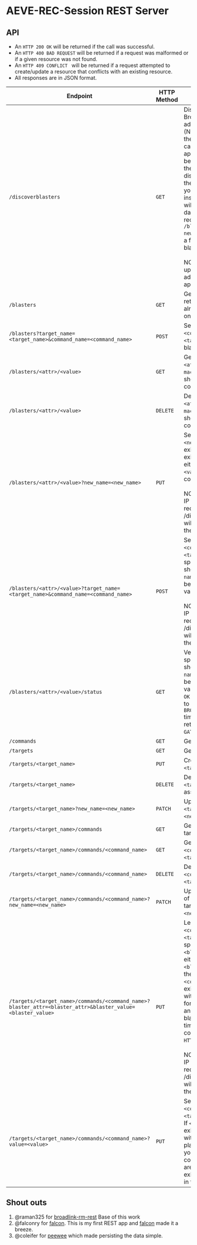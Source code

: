 # AEVE-REC-Session REST Server
                                                   
## API
- An `HTTP 200 OK` will be returned if the call was successful.
- An `HTTP 400 BAD REQUEST` will be returned if a request was malformed or if a given resource was not found.
- An `HTTP 409 CONFLICT ` will be returned if a request attempted to create/update a resource that conflicts with an existing resource.
- All responses are in JSON format.

Endpoint | HTTP Method | Description
-------- | ----------- | -----------
`/discoverblasters` | `GET` | Discovers all new Broadlink RM blasters and adds them to the database (Note: blasters must be in the database before they can be used by the application, and they must be on and connected to the local network to be discoverable. You can add the Broadlink devices to your network using the instructions [here](https://github.com/mjg59/python-broadlink#example-use)). Blasters will be added to the database unnamed, so it's recommended to use `PUT /blasters/<attr>/<value>?new_name=<new_name>` to set a friendly name for each blaster.<br><br>NOTE: Discovery will also update blaster IP addresses when applicable.
`/blasters` | `GET` | Gets all blasters (only returns blasters that have already been discovered once). | 
`/blasters?target_name=<target_name>&command_name=<command_name>` | `POST` | Sends command `<command_name>` for target `<target_name>` to all blasters.
`/blasters/<attr>/<value>` | `GET` | Gets specified blaster. `<attr>` should be either `ip`, `mac`, or `name`, and `<value>` should be the corresponding value.
`/blasters/<attr>/<value>` | `DELETE` | Deletes specified blaster. `<attr>` should be either `ip`, `mac`, or `name`, and `<value>` should be the corresponding value.
`/blasters/<attr>/<value>?new_name=<new_name>` | `PUT` | Sets blasters name to `<new_name>`, replacing an existing name if it already exists. `<attr>` should be either `ip`, `mac`, or `name`, and `<value>` should be the corresponding value.<br><br>NOTE: If blaster lookup via IP isn't working, try to rediscover blasters using /discoverblasters which will update IP addresses to their latest.
`/blasters/<attr>/<value>?target_name=<target_name>&command_name=<command_name>` | `POST` | Sends command `<command_name>` for target `<target_name>` via specified blaster. `<attr>` should be either `ip`, `mac`, or `name`, and `<value>` should be the corresponding value.<br><br>NOTE: If blaster lookup via IP isn't working, try to rediscover blasters using /discoverblasters which will update IP addresses to their latest.
`/blasters/<attr>/<value>/status` | `GET` | Verifies availability of specified blaster. `<attr>` should be either `ip`, `mac`, or `name`, and `<value>` should be the corresponding value. Returns an `HTTP 200 OK` if the blaster responds to status check within the `BROADLINK_STATUS_TIMEOUT` timeout window, else returns an `HTTP 408 GATEWAY TIMEOUT`.
`/commands` | `GET` | Gets all commands.
`/targets` | `GET` | Gets all targets.
`/targets/<target_name>` | `PUT` | Creates target `<target_name>`.
`/targets/<target_name>` | `DELETE` | Deletes target `<target_name>` and all of its associated commands.
`/targets/<target_name>?new_name=<new_name>` | `PATCH` | Updates the name of `<target_name>` to `<new_name>`.
`/targets/<target_name>/commands` | `GET` | Gets all commands for target `<target_name>`.
`/targets/<target_name>/commands/<command_name>` | `GET` | Gets command `<command_name>` for target `<target_name>`.
`/targets/<target_name>/commands/<command_name>` | `DELETE` | Deletes command `<command_name>` for target `<target_name>`.
`/targets/<target_name>/commands/<command_name>?new_name=<new_name>` | `PATCH` | Updates command name of  `<command_name>` for target `<target_name>` to `<new_name>`.
`/targets/<target_name>/commands/<command_name>?blaster_attr=<blaster_attr>&blaster_value=<blaster_value>` | `PUT` | Learns command `<command_name>` for target `<target_name>` using specified blaster. `<blaster_attr>` should be either `ip`, `mac`, or `name` and `<blaster_value>` should be the corresponding value. If `<command_name>` already exists, it will be replaced with the new value. Waits for ~10 seconds to detect an input signal from the blaster specified before timing out and consequently returning an `HTTP 408 GATEWAY TIMEOUT`.<br><br>NOTE: If blaster lookup via IP isn't working, try to rediscover blasters using /discoverblasters which will update IP addresses to their latest.
`/targets/<target_name>/commands/<command_name>?value=<value>` | `PUT` | Sets the value command `<command_name>` for target `<target_name>` to `<value>`. If `<command_name>` already exists, it will be replaced with the new value. If you plan to use this method, you should look at the code to see how values are encoded, or use existing command values in the database.

## Shout outs
1. @raman325 for [broadlink-rm-rest](https://github.com/raman325/broadlink-rm-rest) Base of this work
2. @falconry for [falcon](https://github.com/falconry/falcon). This is my first REST app and [falcon](https://github.com/falconry/falcon) made it a breeze.
3. @coleifer for [peewee](https://github.com/coleifer/peewee) which made persisting the data simple.


